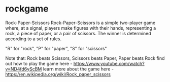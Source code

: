 # rockgame

Rock-Paper-Scissors
Rock-Paper-Scissors is a simple two-player game where, at a
signal, players make figures with their hands, representing a
rock, a piece of paper, or a pair of scissors. The winner is determined according to a set of rules.

"R" for "rock",
"P" for "paper",
"S" for "scissors"

Note that: Rock beats Scissors, Scissors beats Paper, Paper beats Rock
find out how to play the game here - https://www.youtube.com/watch?v=ND4fd6yScBM
learn more about the game here - https://en.wikipedia.org/wiki/Rock_paper_scissors
